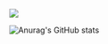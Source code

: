 <!---
Mosapi/Mosapi is a ✨ special ✨ repository because its `README.md` (this file) appears on your GitHub profile.
You can click the Preview link to take a look at your changes. 
--->
![](https://github-readme-stats.vercel.app/api/top-langs/?username=Binamelato&theme=dark&hide_border=false&include_all_commits=true&count_private=true&layout=compact)

![Anurag's GitHub stats](https://github-readme-stats.vercel.app/api?username=binamelato&show_icons=true&theme=graywhite)
